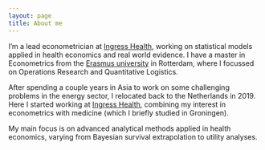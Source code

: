```yaml
---
layout: page
title: About me
---
```


I’m a lead econometrician at [Ingress Health](https://www.ingress-health.com/), working on statistical models applied in health economics and real world evidence. I have a master in Econometrics from the [Erasmus university](https://www.eur.nl/en/) in Rotterdam, where I focussed on Operations Research and Quantitative Logistics.

After spending a couple years in Asia to work on some challenging problems in the energy sector, I relocated back to the Netherlands in 2019. Here I started working at [Ingress Health](https://www.ingress-health.com/), combining my interest in econometrics with medicine (which I briefly studied in Groningen).

My main focus is on advanced analytical methods applied in health economics, varying from Bayesian survival extrapolation to utility analyses. 